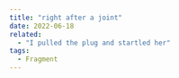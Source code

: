 ```yaml
---
title: "right after a joint"
date: 2022-06-18
related:
  - "I pulled the plug and startled her"
tags:
  - Fragment
---
```

